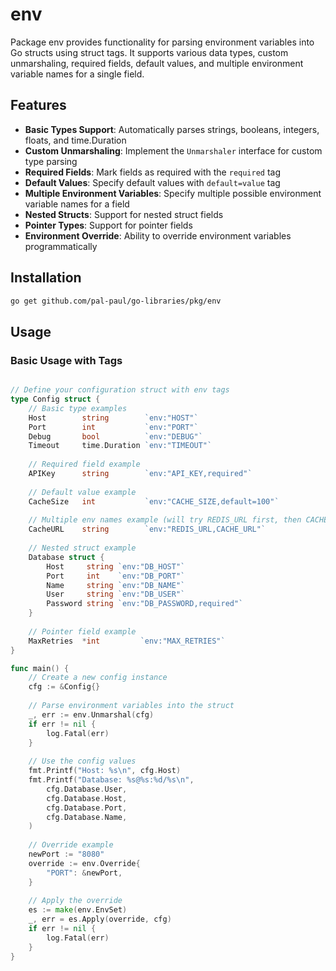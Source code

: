 # env

Package env provides functionality for parsing environment variables into Go structs using struct tags. It supports various data types, custom unmarshaling, required fields, default values, and multiple environment variable names for a single field.

## Features

- **Basic Types Support**: Automatically parses strings, booleans, integers, floats, and time.Duration
- **Custom Unmarshaling**: Implement the `Unmarshaler` interface for custom type parsing
- **Required Fields**: Mark fields as required with the `required` tag
- **Default Values**: Specify default values with `default=value` tag
- **Multiple Environment Variables**: Specify multiple possible environment variable names for a field
- **Nested Structs**: Support for nested struct fields
- **Pointer Types**: Support for pointer fields
- **Environment Override**: Ability to override environment variables programmatically

## Installation

```bash
go get github.com/pal-paul/go-libraries/pkg/env
```

## Usage

### Basic Usage with Tags

```go

// Define your configuration struct with env tags
type Config struct {
    // Basic type examples
    Host        string        `env:"HOST"`
    Port        int           `env:"PORT"`
    Debug       bool          `env:"DEBUG"`
    Timeout     time.Duration `env:"TIMEOUT"`
    
    // Required field example
    APIKey      string        `env:"API_KEY,required"`
    
    // Default value example
    CacheSize   int           `env:"CACHE_SIZE,default=100"`
    
    // Multiple env names example (will try REDIS_URL first, then CACHE_URL)
    CacheURL    string        `env:"REDIS_URL,CACHE_URL"`
    
    // Nested struct example
    Database struct {
        Host     string `env:"DB_HOST"`
        Port     int    `env:"DB_PORT"`
        Name     string `env:"DB_NAME"`
        User     string `env:"DB_USER"`
        Password string `env:"DB_PASSWORD,required"`
    }
    
    // Pointer field example
    MaxRetries  *int         `env:"MAX_RETRIES"`
}

func main() {
    // Create a new config instance
    cfg := &Config{}
    
    // Parse environment variables into the struct
    _, err := env.Unmarshal(cfg)
    if err != nil {
        log.Fatal(err)
    }
    
    // Use the config values
    fmt.Printf("Host: %s\n", cfg.Host)
    fmt.Printf("Database: %s@%s:%d/%s\n", 
        cfg.Database.User, 
        cfg.Database.Host, 
        cfg.Database.Port, 
        cfg.Database.Name,
    )
    
    // Override example
    newPort := "8080"
    override := env.Override{
        "PORT": &newPort,
    }
    
    // Apply the override
    es := make(env.EnvSet)
    _, err = es.Apply(override, cfg)
    if err != nil {
        log.Fatal(err)
    }
}
```
